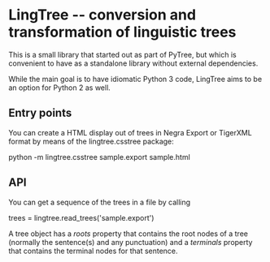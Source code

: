# LingTree -- conversion and transformation of linguistic trees

This is a small library that started out as part of PyTree, but which is
convenient to have as a standalone library without external dependencies.

While the main goal is to have idiomatic Python 3 code, LingTree aims to
be an option for Python 2 as well.

## Entry points

You can create a HTML display out of trees in Negra Export or TigerXML
format by means of the lingtree.csstree package:

   python -m lingtree.csstree sample.export sample.html

## API

You can get a sequence of the trees in a file by calling

   trees = lingtree.read_trees('sample.export')

A tree object has a *roots* property that contains the root nodes of
a tree (normally the sentence(s) and any punctuation) and a *terminals*
property that contains the terminal nodes for that sentence.

